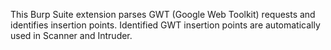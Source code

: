 This Burp Suite extension parses GWT (Google Web Toolkit) requests and identifies insertion points. Identified GWT insertion points are automatically used in Scanner and Intruder.